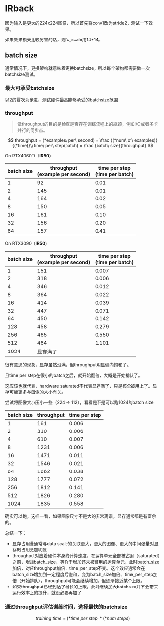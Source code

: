 # IRback

因为输入是更大的224x224图像，所以首先将conv1改为stride2，测试一下效果。

如果效果损失比较厉害的话，则fc_scale用14*14。



## batch size

通常情况下，更换架构就意味着更换batchsize，所以每个架构都需要做一次batchsize测试。

### 最大可承受batchsize

以2的幂次为步进，测试硬件最高能够承受的batchsize范围

### throughput

> 做throughput的目的是检查是否存在训练流程上的瓶颈，例如I/O或者多卡并行的同步点。

$$
throughput = (*examples\ per\ second) = \frac {(*num\ of\ examples)} {(*time)}\\
time\ per\ step(batch) = \frac {batch\ size}{throughput}
$$

On RTX4060Ti（**IR50**）

| batch size | throughput<br />(example per second) | time per step<br />(time per batch) |
| ---------- | ------------------------------------ | ----------------------------------- |
| 1          | 92                                   | 0.01                                |
| 2          | 145                                  | 0.01                                |
| 4          | 164                                  | 0.02                                |
| 8          | 150                                  | 0.05                                |
| 16         | 161                                  | 0.10                                |
| 32         | 156                                  | 0.20                                |
| 64         | 157                                  | 0.41                                |

On RTX3090（**IR50**)

| batch size | throughput<br />(example per second) | time per step<br />(time per batch) |
| ---------- | ------------------------------------ | ----------------------------------- |
| 1          | 151                                  | 0.007                               |
| 2          | 318                                  | 0.006                               |
| 4          | 346                                  | 0.012                               |
| 8          | 364                                  | 0.022                               |
| 16         | 414                                  | 0.039                               |
| 32         | 447                                  | 0.071                               |
| 64         | 450                                  | 0.142                               |
| 128        | 458                                  | 0.279                               |
| 256        | 465                                  | 0.550                               |
| 512        | 464                                  | 1.101                               |
| 1024       | 显存满了                             |                                     |

很有意思的现象，显存虽然没满，但throughput明显偏向饱和了。

且time per step在很小的batch之后，就开始翻倍，大概是开始排队了。

这应该也就代表，hardware saturated不代表显存满了，只是核全被用上了。显存可能更多与图像的大小有关。

尝试将图像大小压小一些（224 -> 112），看看是不是可以跑1024的batch size

| batch size | throughput | time per step |
| ---------- | ---------- | ------------- |
| 1          | 161        | 0.006         |
| 2          | 310        | 0.006         |
| 4          | 610        | 0.007         |
| 8          | 1231       | 0.006         |
| 16         | 1471       | 0.011         |
| 32         | 1546       | 0.021         |
| 64         | 1662       | 0.038         |
| 128        | 1777       | 0.072         |
| 256        | 1812       | 0.141         |
| 512        | 1826       | 0.280         |
| 1024       | 1835       | 0.558         |

确实可以跑，这样一看，如果图像尺寸不是大的非常离谱，显存通常都是有富余的。

总结一下：

- 显存占用量通常与data scale的关联更大，更大的图像、更大的中间张量对显存的占用更加明显
- throughput对应着硬件本身的计算速度，在运算单元全部被占用（saturated）之前，增加batch_size，等价于增加还未被使用的运算单元，此时batch_size加倍，对应throughput加倍，time_per_step不变。这个效应通常会在batch_size增加到一定程度后饱和，变为batch_size加倍、time_per_step加倍（开始排队），throughput可能会继续增加，但逐渐接近某个上限。
- 如果throughput已经到达了增长的上限，此时继续加大batchsize并不会带来运行效率上的提升，就没必要再加了

### 通过throughput评估训练时间，选择最快的batchsize

$$
training\ time = (*time\ per\ step) * (*num\ steps)
$$

